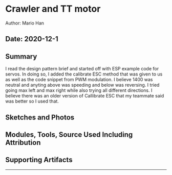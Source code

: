 #  Crawler and TT motor 

Author: Mario Han

Date: 2020-12-1
-----

## Summary

I read the design pattern brief and started off with ESP example code for servos. In doing so, I added the calibrate ESC method that was given to us as well as the code snippet from  PWM modulation. I believe 1400 was neutral and anyting above was speeding and below was reversing. I tried going max left and max right while also trying all different directions. I believe there was an older version of Callibrate ESC that my teammate said was better so I used that. 

## Sketches and Photos




## Modules, Tools, Source Used Including Attribution


## Supporting Artifacts


-----
